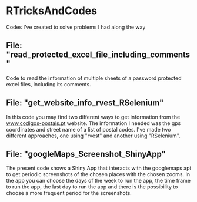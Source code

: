 # RTricksAndCodes
Codes I've created to solve problems I had along the way

## File: "read_protected_excel_file_including_comments"

Code to read the information of multiple sheets of a password protected excel files, including its comments.

## File: "get_website_info_rvest_RSelenium"

In this code you may find two different ways to get information from the www.codigos-postais.pt website.
The information I needed was the gps coordinates and street name of a list of postal codes.
I've made two different approaches, one using "rvest" and another using "RSelenium".

## File: "googleMaps_Screenshot_ShinyApp"

The present code shows a Shiny App that interacts with the googlemaps api to get periodic screenshots of the chosen places with the chosen zooms.
In the app you can choose the days of the week to run the app, the time frame to run the app, the last day to run the app and there is the possibility to choose a more frequent period for the screenshots.
